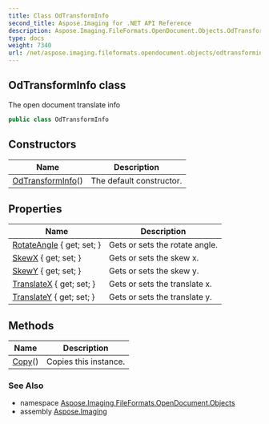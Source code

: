 ```yaml
---
title: Class OdTransformInfo
second_title: Aspose.Imaging for .NET API Reference
description: Aspose.Imaging.FileFormats.OpenDocument.Objects.OdTransformInfo class. The open document translate info
type: docs
weight: 7340
url: /net/aspose.imaging.fileformats.opendocument.objects/odtransforminfo/
---
```

## OdTransformInfo class

The open document translate info

```csharp
public class OdTransformInfo
```

## Constructors

| Name | Description |
| --- | --- |
| [OdTransformInfo](odtransforminfo/)() | The default constructor. |

## Properties

| Name | Description |
| --- | --- |
| [RotateAngle](../../aspose.imaging.fileformats.opendocument.objects/odtransforminfo/rotateangle/) { get; set; } | Gets or sets the rotate angle. |
| [SkewX](../../aspose.imaging.fileformats.opendocument.objects/odtransforminfo/skewx/) { get; set; } | Gets or sets the skew x. |
| [SkewY](../../aspose.imaging.fileformats.opendocument.objects/odtransforminfo/skewy/) { get; set; } | Gets or sets the skew y. |
| [TranslateX](../../aspose.imaging.fileformats.opendocument.objects/odtransforminfo/translatex/) { get; set; } | Gets or sets the translate x. |
| [TranslateY](../../aspose.imaging.fileformats.opendocument.objects/odtransforminfo/translatey/) { get; set; } | Gets or sets the translate y. |

## Methods

| Name | Description |
| --- | --- |
| [Copy](../../aspose.imaging.fileformats.opendocument.objects/odtransforminfo/copy/)() | Copies this instance. |

### See Also

* namespace [Aspose.Imaging.FileFormats.OpenDocument.Objects](../../aspose.imaging.fileformats.opendocument.objects/)
* assembly [Aspose.Imaging](../../)



